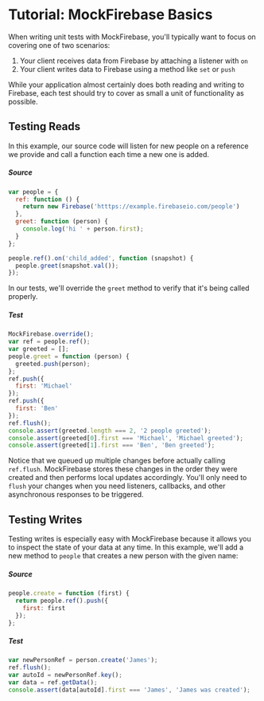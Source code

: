 # Tutorial: MockFirebase Basics

When writing unit tests with MockFirebase, you'll typically want to focus on covering one of two scenarios:

1. Your client receives data from Firebase by attaching a listener with `on`
2. Your client writes data to Firebase using a method like `set` or `push`

While your application almost certainly does both reading and writing to Firebase, each test should try to cover as small a unit of functionality as possible.

## Testing Reads

In this example, our source code will listen for new people on a reference we provide and call a function each time a new one is added. 

##### Source

```js
var people = {
  ref: function () {
    return new Firebase('htttps://example.firebaseio.com/people')
  },
  greet: function (person) {
    console.log('hi ' + person.first);
  }
};

people.ref().on('child_added', function (snapshot) {
  people.greet(snapshot.val());
});
```

In our tests, we'll override the `greet` method to verify that it's being called properly.

##### Test

```js
MockFirebase.override();
var ref = people.ref();
var greeted = [];
people.greet = function (person) {
  greeted.push(person);
};
ref.push({
  first: 'Michael'
});
ref.push({
  first: 'Ben'
});
ref.flush();
console.assert(greeted.length === 2, '2 people greeted');
console.assert(greeted[0].first === 'Michael', 'Michael greeted');
console.assert(greeted[1].first === 'Ben', 'Ben greeted');
```

Notice that we queued up multiple changes before actually calling `ref.flush`. MockFirebase stores these changes in the order they were created and then performs local updates accordingly. You'll only need to `flush` your changes when you need listeners, callbacks, and other asynchronous responses to be triggered.

## Testing Writes

Testing writes is especially easy with MockFirebase because it allows you to inspect the state of your data at any time. In this example, we'll add a new method to `people` that creates a new person with the given name:

##### Source

```js
people.create = function (first) {
  return people.ref().push({
    first: first
  });
};
```

##### Test

```js
var newPersonRef = person.create('James');
ref.flush();
var autoId = newPersonRef.key();
var data = ref.getData();
console.assert(data[autoId].first === 'James', 'James was created');
```

